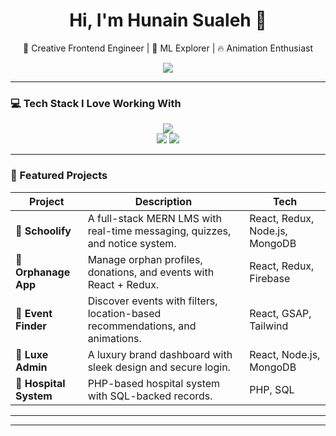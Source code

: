 <h1 align="center">Hi, I'm Hunain Sualeh 🚀</h1>
<p align="center">
  🎨 Creative Frontend Engineer | 🧠 ML Explorer | 🔥 Animation Enthusiast
</p>

<div align="center">
  <img src="https://readme-typing-svg.herokuapp.com?font=Fira+Code&size=24&pause=1000&color=00C2FF&center=true&vCenter=true&width=440&lines=Crafting+Futuristic+UI%2FUX;Building+with+MERN+Stack;Animating+the+Web+with+GSAP+%26+Three.js" />
</div>

---

### 💻 Tech Stack I Love Working With

<p align="center">
  <img src="https://skillicons.dev/icons?i=react,redux,js,ts,nodejs,express,mongodb,python,numpy,tailwind,threejs,firebase,gsap" /><br/>
  <img src="https://img.shields.io/badge/Machine%20Learning-blueviolet?style=for-the-badge&logo=scikit-learn&logoColor=white" />
  <img src="https://img.shields.io/badge/OOP-principles-green?style=for-the-badge" />
</p>

---

### 🚀 Featured Projects

| Project | Description | Tech |
|--------|-------------|------|
| 🏫 **Schoolify** | A full-stack MERN LMS with real-time messaging, quizzes, and notice system. | React, Redux, Node.js, MongoDB |
| 🧒 **Orphanage App** | Manage orphan profiles, donations, and events with React + Redux. | React, Redux, Firebase |
| 🎉 **Event Finder** | Discover events with filters, location-based recommendations, and animations. | React, GSAP, Tailwind |
| 💼 **Luxe Admin** | A luxury brand dashboard with sleek design and secure login. | React, Node.js, MongoDB |
| 🏥 **Hospital System** | PHP-based hospital system with SQL-backed records. | PHP, SQL |

---



---
